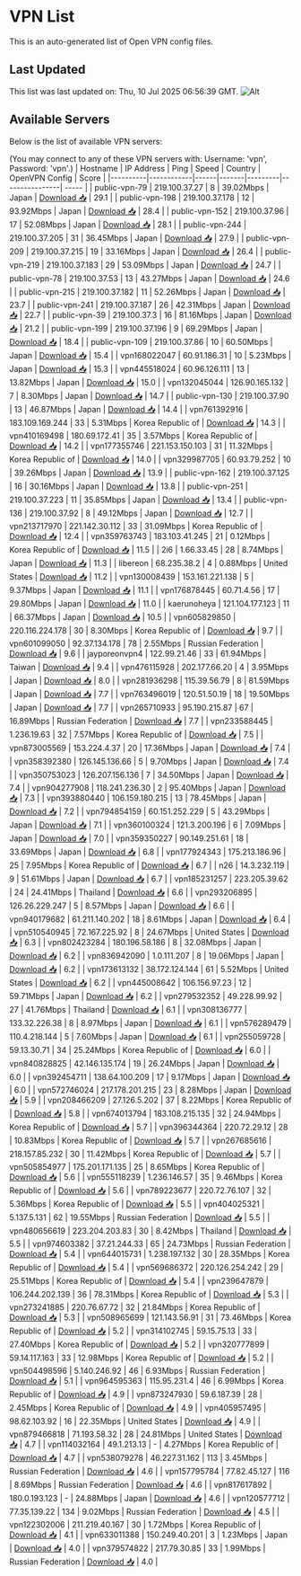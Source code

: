 # VPN List

This is an auto-generated list of Open VPN config files.

## Last Updated

This list was last updated on: Thu, 10 Jul 2025 06:56:39 GMT.
![Alt](https://repobeats.axiom.co/api/embed/186b98318ef1479477931607c1ad7d823f12451f.svg "Repobeats analytics image")

## Available Servers

Below is the list of available VPN servers:

(You may connect to any of these VPN servers with: Username: 'vpn', Password: 'vpn'.)
| Hostname | IP Address | Ping | Speed | Country | OpenVPN Config | Score |
|----------|------------|------|-------|---------|----------------| ----- |
| public-vpn-79 | 219.100.37.27 | 8 | 39.02Mbps | Japan | [Download 📥](./configs/server_0_JP.ovpn) | 29.1 |
| public-vpn-198 | 219.100.37.178 | 12 | 93.92Mbps | Japan | [Download 📥](./configs/server_1_JP.ovpn) | 28.4 |
| public-vpn-152 | 219.100.37.96 | 17 | 52.08Mbps | Japan | [Download 📥](./configs/server_2_JP.ovpn) | 28.1 |
| public-vpn-244 | 219.100.37.205 | 31 | 36.45Mbps | Japan | [Download 📥](./configs/server_3_JP.ovpn) | 27.9 |
| public-vpn-209 | 219.100.37.215 | 19 | 33.16Mbps | Japan | [Download 📥](./configs/server_4_JP.ovpn) | 26.4 |
| public-vpn-219 | 219.100.37.183 | 29 | 53.09Mbps | Japan | [Download 📥](./configs/server_5_JP.ovpn) | 24.7 |
| public-vpn-78 | 219.100.37.53 | 13 | 43.27Mbps | Japan | [Download 📥](./configs/server_6_JP.ovpn) | 24.6 |
| public-vpn-215 | 219.100.37.182 | 11 | 52.26Mbps | Japan | [Download 📥](./configs/server_7_JP.ovpn) | 23.7 |
| public-vpn-241 | 219.100.37.187 | 26 | 42.31Mbps | Japan | [Download 📥](./configs/server_8_JP.ovpn) | 22.7 |
| public-vpn-39 | 219.100.37.3 | 16 | 81.16Mbps | Japan | [Download 📥](./configs/server_9_JP.ovpn) | 21.2 |
| public-vpn-199 | 219.100.37.196 | 9 | 69.29Mbps | Japan | [Download 📥](./configs/server_10_JP.ovpn) | 18.4 |
| public-vpn-109 | 219.100.37.86 | 10 | 60.50Mbps | Japan | [Download 📥](./configs/server_11_JP.ovpn) | 15.4 |
| vpn168022047 | 60.91.186.31 | 10 | 5.23Mbps | Japan | [Download 📥](./configs/server_12_JP.ovpn) | 15.3 |
| vpn445518024 | 60.96.126.111 | 13 | 13.82Mbps | Japan | [Download 📥](./configs/server_13_JP.ovpn) | 15.0 |
| vpn132045044 | 126.90.165.132 | 7 | 8.30Mbps | Japan | [Download 📥](./configs/server_14_JP.ovpn) | 14.7 |
| public-vpn-130 | 219.100.37.90 | 13 | 46.87Mbps | Japan | [Download 📥](./configs/server_15_JP.ovpn) | 14.4 |
| vpn761392916 | 183.109.169.244 | 33 | 5.31Mbps | Korea Republic of | [Download 📥](./configs/server_16_KR.ovpn) | 14.3 |
| vpn410169498 | 180.69.172.41 | 35 | 3.57Mbps | Korea Republic of | [Download 📥](./configs/server_17_KR.ovpn) | 14.2 |
| vpn177355746 | 221.153.150.103 | 31 | 11.32Mbps | Korea Republic of | [Download 📥](./configs/server_18_KR.ovpn) | 14.0 |
| vpn329987705 | 60.93.79.252 | 10 | 39.26Mbps | Japan | [Download 📥](./configs/server_19_JP.ovpn) | 13.9 |
| public-vpn-162 | 219.100.37.125 | 16 | 30.16Mbps | Japan | [Download 📥](./configs/server_20_JP.ovpn) | 13.8 |
| public-vpn-251 | 219.100.37.223 | 11 | 35.85Mbps | Japan | [Download 📥](./configs/server_21_JP.ovpn) | 13.4 |
| public-vpn-136 | 219.100.37.92 | 8 | 49.12Mbps | Japan | [Download 📥](./configs/server_22_JP.ovpn) | 12.7 |
| vpn213717970 | 221.142.30.112 | 33 | 31.09Mbps | Korea Republic of | [Download 📥](./configs/server_23_KR.ovpn) | 12.4 |
| vpn359763743 | 183.103.41.245 | 21 | 0.12Mbps | Korea Republic of | [Download 📥](./configs/server_24_KR.ovpn) | 11.5 |
| 2i6 | 1.66.33.45 | 28 | 8.74Mbps | Japan | [Download 📥](./configs/server_25_JP.ovpn) | 11.3 |
| libereon | 68.235.38.2 | 4 | 0.88Mbps | United States | [Download 📥](./configs/server_26_US.ovpn) | 11.2 |
| vpn130008439 | 153.161.221.138 | 5 | 9.37Mbps | Japan | [Download 📥](./configs/server_27_JP.ovpn) | 11.1 |
| vpn176878445 | 60.71.4.56 | 17 | 29.80Mbps | Japan | [Download 📥](./configs/server_28_JP.ovpn) | 11.0 |
| kaerunoheya | 121.104.177.123 | 11 | 66.37Mbps | Japan | [Download 📥](./configs/server_29_JP.ovpn) | 10.5 |
| vpn605829850 | 220.116.224.178 | 30 | 8.30Mbps | Korea Republic of | [Download 📥](./configs/server_30_KR.ovpn) | 9.7 |
| vpn601099050 | 92.37.134.178 | 78 | 2.55Mbps | Russian Federation | [Download 📥](./configs/server_31_RU.ovpn) | 9.6 |
| jayporeonvpn4 | 122.99.21.46 | 33 | 61.94Mbps | Taiwan | [Download 📥](./configs/server_32_TW.ovpn) | 9.4 |
| vpn476115928 | 202.177.66.20 | 4 | 3.95Mbps | Japan | [Download 📥](./configs/server_33_JP.ovpn) | 8.0 |
| vpn281936298 | 115.39.56.79 | 8 | 81.59Mbps | Japan | [Download 📥](./configs/server_34_JP.ovpn) | 7.7 |
| vpn763496019 | 120.51.50.19 | 18 | 19.50Mbps | Japan | [Download 📥](./configs/server_35_JP.ovpn) | 7.7 |
| vpn265710933 | 95.190.215.87 | 67 | 16.89Mbps | Russian Federation | [Download 📥](./configs/server_36_RU.ovpn) | 7.7 |
| vpn233588445 | 1.236.19.63 | 32 | 7.57Mbps | Korea Republic of | [Download 📥](./configs/server_37_KR.ovpn) | 7.5 |
| vpn873005569 | 153.224.4.37 | 20 | 17.36Mbps | Japan | [Download 📥](./configs/server_38_JP.ovpn) | 7.4 |
| vpn358392380 | 126.145.136.66 | 5 | 9.70Mbps | Japan | [Download 📥](./configs/server_39_JP.ovpn) | 7.4 |
| vpn350753023 | 126.207.156.136 | 7 | 34.50Mbps | Japan | [Download 📥](./configs/server_40_JP.ovpn) | 7.4 |
| vpn904277908 | 118.241.236.30 | 2 | 95.40Mbps | Japan | [Download 📥](./configs/server_41_JP.ovpn) | 7.3 |
| vpn393880440 | 106.159.180.215 | 13 | 78.45Mbps | Japan | [Download 📥](./configs/server_42_JP.ovpn) | 7.2 |
| vpn794854159 | 60.151.252.229 | 5 | 43.29Mbps | Japan | [Download 📥](./configs/server_43_JP.ovpn) | 7.1 |
| vpn360100324 | 121.3.200.196 | 6 | 7.09Mbps | Japan | [Download 📥](./configs/server_44_JP.ovpn) | 7.0 |
| vpn359350227 | 90.149.251.61 | 18 | 33.69Mbps | Japan | [Download 📥](./configs/server_45_JP.ovpn) | 6.8 |
| vpn177924343 | 175.213.186.96 | 25 | 7.95Mbps | Korea Republic of | [Download 📥](./configs/server_46_KR.ovpn) | 6.7 |
| n26 | 14.3.232.119 | 9 | 51.61Mbps | Japan | [Download 📥](./configs/server_47_JP.ovpn) | 6.7 |
| vpn185231257 | 223.205.39.62 | 24 | 24.41Mbps | Thailand | [Download 📥](./configs/server_48_TH.ovpn) | 6.6 |
| vpn293206895 | 126.26.229.247 | 5 | 8.57Mbps | Japan | [Download 📥](./configs/server_49_JP.ovpn) | 6.6 |
| vpn940179682 | 61.211.140.202 | 18 | 8.61Mbps | Japan | [Download 📥](./configs/server_50_JP.ovpn) | 6.4 |
| vpn510540945 | 72.167.225.92 | 8 | 24.67Mbps | United States | [Download 📥](./configs/server_51_US.ovpn) | 6.3 |
| vpn802423284 | 180.196.58.186 | 8 | 32.08Mbps | Japan | [Download 📥](./configs/server_52_JP.ovpn) | 6.2 |
| vpn836942090 | 1.0.111.207 | 8 | 19.06Mbps | Japan | [Download 📥](./configs/server_53_JP.ovpn) | 6.2 |
| vpn173613132 | 38.172.124.144 | 61 | 5.52Mbps | United States | [Download 📥](./configs/server_54_US.ovpn) | 6.2 |
| vpn445008642 | 106.156.97.23 | 12 | 59.71Mbps | Japan | [Download 📥](./configs/server_55_JP.ovpn) | 6.2 |
| vpn279532352 | 49.228.99.92 | 27 | 41.76Mbps | Thailand | [Download 📥](./configs/server_56_TH.ovpn) | 6.1 |
| vpn308136777 | 133.32.226.38 | 8 | 8.97Mbps | Japan | [Download 📥](./configs/server_57_JP.ovpn) | 6.1 |
| vpn576289479 | 110.4.218.144 | 5 | 7.60Mbps | Japan | [Download 📥](./configs/server_58_JP.ovpn) | 6.1 |
| vpn255059728 | 59.13.30.71 | 34 | 25.24Mbps | Korea Republic of | [Download 📥](./configs/server_59_KR.ovpn) | 6.0 |
| vpn840828825 | 42.146.135.174 | 19 | 26.24Mbps | Japan | [Download 📥](./configs/server_60_JP.ovpn) | 6.0 |
| vpn392454711 | 138.64.100.209 | 17 | 9.17Mbps | Japan | [Download 📥](./configs/server_61_JP.ovpn) | 6.0 |
| vpn572746024 | 217.178.201.215 | 23 | 8.28Mbps | Japan | [Download 📥](./configs/server_62_JP.ovpn) | 5.9 |
| vpn208466209 | 27.126.5.202 | 37 | 8.22Mbps | Korea Republic of | [Download 📥](./configs/server_63_KR.ovpn) | 5.8 |
| vpn674013794 | 183.108.215.135 | 32 | 24.94Mbps | Korea Republic of | [Download 📥](./configs/server_64_KR.ovpn) | 5.7 |
| vpn396344364 | 220.72.29.12 | 28 | 10.83Mbps | Korea Republic of | [Download 📥](./configs/server_65_KR.ovpn) | 5.7 |
| vpn267685616 | 218.157.85.232 | 30 | 11.42Mbps | Korea Republic of | [Download 📥](./configs/server_66_KR.ovpn) | 5.7 |
| vpn505854977 | 175.201.171.135 | 25 | 8.65Mbps | Korea Republic of | [Download 📥](./configs/server_67_KR.ovpn) | 5.6 |
| vpn555118239 | 1.236.146.57 | 35 | 9.46Mbps | Korea Republic of | [Download 📥](./configs/server_68_KR.ovpn) | 5.6 |
| vpn789223677 | 220.72.76.107 | 32 | 5.36Mbps | Korea Republic of | [Download 📥](./configs/server_69_KR.ovpn) | 5.5 |
| vpn404025321 | 5.137.5.131 | 62 | 19.55Mbps | Russian Federation | [Download 📥](./configs/server_70_RU.ovpn) | 5.5 |
| vpn480656619 | 223.204.203.83 | 30 | 8.42Mbps | Thailand | [Download 📥](./configs/server_71_TH.ovpn) | 5.5 |
| vpn974603382 | 37.21.244.33 | 65 | 24.73Mbps | Russian Federation | [Download 📥](./configs/server_72_RU.ovpn) | 5.4 |
| vpn644015731 | 1.238.197.132 | 30 | 28.35Mbps | Korea Republic of | [Download 📥](./configs/server_73_KR.ovpn) | 5.4 |
| vpn569686372 | 220.126.254.242 | 29 | 25.51Mbps | Korea Republic of | [Download 📥](./configs/server_74_KR.ovpn) | 5.4 |
| vpn239647879 | 106.244.202.139 | 36 | 78.31Mbps | Korea Republic of | [Download 📥](./configs/server_75_KR.ovpn) | 5.3 |
| vpn273241885 | 220.76.67.72 | 32 | 21.84Mbps | Korea Republic of | [Download 📥](./configs/server_76_KR.ovpn) | 5.3 |
| vpn508965699 | 121.143.56.91 | 31 | 73.46Mbps | Korea Republic of | [Download 📥](./configs/server_77_KR.ovpn) | 5.2 |
| vpn314102745 | 59.15.75.13 | 33 | 27.40Mbps | Korea Republic of | [Download 📥](./configs/server_78_KR.ovpn) | 5.2 |
| vpn320777899 | 59.14.117.163 | 33 | 12.98Mbps | Korea Republic of | [Download 📥](./configs/server_79_KR.ovpn) | 5.2 |
| vpn504498596 | 5.140.246.92 | 46 | 6.93Mbps | Russian Federation | [Download 📥](./configs/server_80_RU.ovpn) | 5.1 |
| vpn964595363 | 115.95.231.4 | 46 | 6.99Mbps | Korea Republic of | [Download 📥](./configs/server_81_KR.ovpn) | 4.9 |
| vpn873247930 | 59.6.187.39 | 28 | 2.45Mbps | Korea Republic of | [Download 📥](./configs/server_82_KR.ovpn) | 4.9 |
| vpn405957495 | 98.62.103.92 | 16 | 22.35Mbps | United States | [Download 📥](./configs/server_83_US.ovpn) | 4.9 |
| vpn879466818 | 71.193.58.32 | 28 | 24.81Mbps | United States | [Download 📥](./configs/server_84_US.ovpn) | 4.7 |
| vpn114032164 | 49.1.213.13 | - | 4.27Mbps | Korea Republic of | [Download 📥](./configs/server_85_KR.ovpn) | 4.7 |
| vpn538079278 | 46.227.31.162 | 113 | 3.45Mbps | Russian Federation | [Download 📥](./configs/server_86_RU.ovpn) | 4.6 |
| vpn157795784 | 77.82.45.127 | 116 | 8.69Mbps | Russian Federation | [Download 📥](./configs/server_87_RU.ovpn) | 4.6 |
| vpn817617892 | 180.0.193.123 | - | 24.88Mbps | Japan | [Download 📥](./configs/server_88_JP.ovpn) | 4.6 |
| vpn120577712 | 77.35.139.22 | 134 | 9.02Mbps | Russian Federation | [Download 📥](./configs/server_89_RU.ovpn) | 4.5 |
| vpn122302006 | 211.219.40.167 | 30 | 1.72Mbps | Korea Republic of | [Download 📥](./configs/server_90_KR.ovpn) | 4.1 |
| vpn633011388 | 150.249.40.201 | 3 | 1.23Mbps | Japan | [Download 📥](./configs/server_91_JP.ovpn) | 4.0 |
| vpn379574822 | 217.79.30.85 | 33 | 1.99Mbps | Russian Federation | [Download 📥](./configs/server_92_RU.ovpn) | 4.0 |
